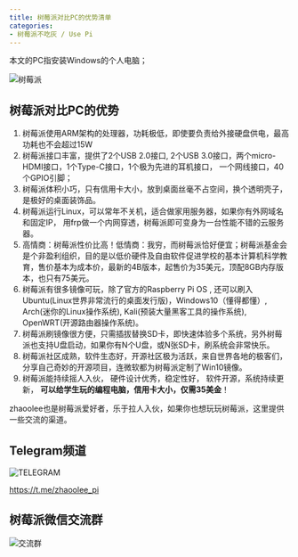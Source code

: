 ```yaml
---
title: 树莓派对比PC的优势清单
categories:
- 树莓派不吃灰 / Use Pi
---
```


本文的PC指安装Windows的个人电脑；

![树莓派](https://cdn.fangyuanxiaozhan.com/assets/1634224483642pM7jzSWd.jpeg)


## 树莓派对比PC的优势

1. 树莓派使用ARM架构的处理器，功耗极低，即使要负责给外接硬盘供电，最高功耗也不会超过15W
2. 树莓派接口丰富，提供了2个USB 2.0接口,  2个USB 3.0接口，两个micro-HDMI接口，1个Type-C接口，1个极为先进的耳机接口， 一个网线接口，40个GPIO引脚；
3. 树莓派体积小巧，只有信用卡大小，放到桌面丝毫不占空间，换个透明壳子，是极好的桌面装饰品。
4. 树莓派运行Linux，可以常年不关机，适合做家用服务器，如果你有外网域名和固定IP， 用frp做一个内网穿透，树莓派即可变身为一台性能不错的云服务器。
5. 高情商：树莓派性价比高！低情商：我穷，而树莓派恰好便宜；树莓派基金会是个非盈利组织，目的是以低价硬件及自由软件促进学校的基本计算机科学教育，售价基本为成本价，最新的4B版本，起售价为35美元，顶配8GB内存版本，也只有75美元。
6. 树莓派有很多镜像可玩，除了官方的Raspberry Pi OS , 还可以刷入Ubuntu(Linux世界非常流行的桌面发行版)，Windows10（懂得都懂）, Arch(迷你的Linux操作系统), Kali(预装大量黑客工具的操作系统),  OpenWRT(开源路由器操作系统)。
7. 树莓派刷镜像很方便，只需插拔替换SD卡，即快速体验多个系统，另外树莓派也支持U盘启动，如果你有N个U盘，或N张SD卡，刷系统会非常快乐。
8. 树莓派社区成熟，软件生态好，开源社区极为活跃，来自世界各地的极客们，分享自己奇妙的开源项目，连微软都为树莓派定制了Win10镜像。
9. 树莓派能持续摇人入伙， 硬件设计优秀，稳定性好， 软件开源，系统持续更新， **可以给学生玩的编程电脑，信用卡大小，仅需35美金**！



zhaoolee也是树莓派爱好者，乐于拉人入伙，如果你也想玩玩树莓派，这里提供一些交流的渠道。



## Telegram频道

![TELEGRAM](https://cdn.fangyuanxiaozhan.com/assets/1634224749702pFTFd3Pm.jpeg)

https://t.me/zhaoolee_pi

## 树莓派微信交流群



![交流群](https://cdn.fangyuanxiaozhan.com/assets/16342246152793MxsynG2.png)




